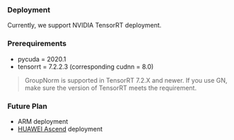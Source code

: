 ### Deployment
Currently, we support NVIDIA TensorRT deployment.

### Prerequirements
* pycuda = 2020.1
* tensorrt = 7.2.2.3 (corresponding cudnn = 8.0)

> GroupNorm is supported in TensorRT 7.2.X and newer. If you use GN, make sure the version of TensorRT meets the requirement.

### Future Plan
* ARM deployment
* [HUAWEI Ascend](https://ascend.huawei.com/zh/#/) deployment
